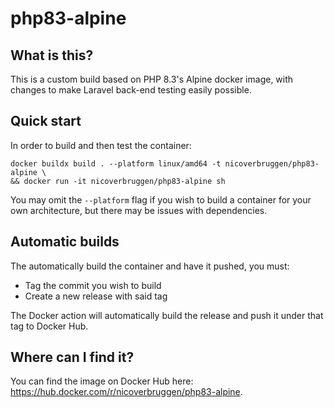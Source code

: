 # php83-alpine

## What is this?

This is a custom build based on PHP 8.3's Alpine docker image, with changes to make Laravel back-end testing easily possible.

## Quick start

In order to build and then test the container:

    docker buildx build . --platform linux/amd64 -t nicoverbruggen/php83-alpine \
    && docker run -it nicoverbruggen/php83-alpine sh

You may omit the `--platform` flag if you wish to build a container for your own architecture, but there may be issues with dependencies.

## Automatic builds

The automatically build the container and have it pushed, you must:

* Tag the commit you wish to build
* Create a new release with said tag

The Docker action will automatically build the release and push it under that tag to Docker Hub.

## Where can I find it?

You can find the image on Docker Hub here: https://hub.docker.com/r/nicoverbruggen/php83-alpine.